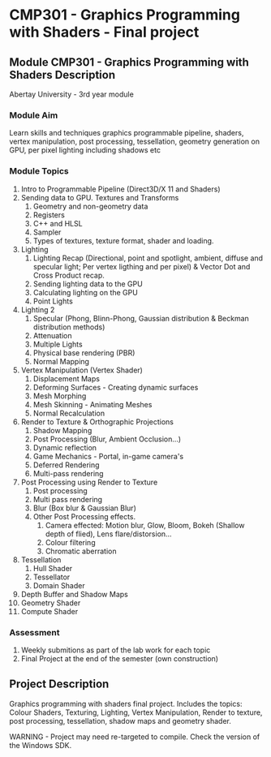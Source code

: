 # CMP301 - Graphics Programming with Shaders - Final project

## Module CMP301 - Graphics Programming with Shaders Description
Abertay University - 3rd year module

### Module Aim
Learn skills and techniques graphics programmable pipeline, shaders, vertex manipulation, post processing, tessellation, geometry generation on GPU, per pixel lighting including shadows etc

### Module Topics
1. Intro to Programmable Pipeline (Direct3D/X 11 and Shaders)
2. Sending data to GPU. Textures and Transforms
   1. Geometry and non-geometry data
   2. Registers
   3. C++ and HLSL
   4. Sampler
   5. Types of textures, texture format, shader and loading.
3. Lighting
   1. Lighting Recap (Directional, point and spotlight, ambient, diffuse and specular light; Per vertex ligthing and per pixel)
      & Vector Dot and Cross Product recap.
   3. Sending lighting data to the GPU
   4. Calculating lighting on the GPU
   5. Point Lights
4. Lighting 2
   1. Specular (Phong, Blinn-Phong, Gaussian distribution & Beckman distribution methods)
   2. Attenuation
   3. Multiple Lights
   4. Physical base rendering (PBR)
   5. Normal Mapping
5. Vertex Manipulation (Vertex Shader)
   1. Displacement Maps
   2. Deforming Surfaces - Creating dynamic surfaces
   3. Mesh Morphing
   4. Mesh Skinning - Animating Meshes
   5. Normal Recalculation
6. Render to Texture & Orthographic Projections
   1. Shadow Mapping
   2. Post Processing (Blur, Ambient Occlusion...)
   3. Dynamic reflection
   4. Game Mechanics - Portal, in-game camera's
   5. Deferred Rendering
   6. Multi-pass rendering
7. Post Processing using Render to Texture
   1. Post processing
   2. Multi pass rendering
   3. Blur (Box blur & Gaussian Blur)
   4. Other Post Processing effects.
      1. Camera effected: Motion blur, Glow, Bloom, Bokeh (Shallow depth of flied), Lens flare/distorsion...
      2. Colour filtering
      3. Chromatic aberration
8. Tessellation
   1. Hull Shader
   2. Tessellator
   3. Domain Shader
9. Depth Buffer and Shadow Maps
10. Geometry Shader
11. Compute Shader
       
### Assessment
1. Weekly submitions as part of the lab work for each topic
2. Final Project at the end of the semester (own construction)

## Project Description
Graphics programming with shaders final project. Includes the topics: Colour Shaders, Texturing, Lighting, Vertex Manipulation, Render to texture, post processing, tessellation, shadow maps and geometry shader.

WARNING - Project may need re-targeted to compile. Check the version of the Windows SDK.
